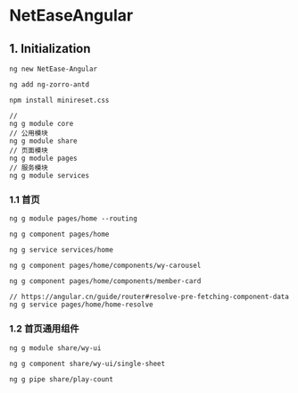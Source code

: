 # NetEaseAngular



## 1. Initialization

```
ng new NetEase-Angular

ng add ng-zorro-antd

npm install minireset.css
```



```
// 
ng g module core
// 公用模块
ng g module share
// 页面模块
ng g module pages
// 服务模块
ng g module services
```



### 1.1 首页

```
ng g module pages/home --routing

ng g component pages/home

ng g service services/home

ng g component pages/home/components/wy-carousel

ng g component pages/home/components/member-card

// https://angular.cn/guide/router#resolve-pre-fetching-component-data
ng g service pages/home/home-resolve
```



### 1.2 首页通用组件

```
ng g module share/wy-ui

ng g component share/wy-ui/single-sheet

ng g pipe share/play-count
```

